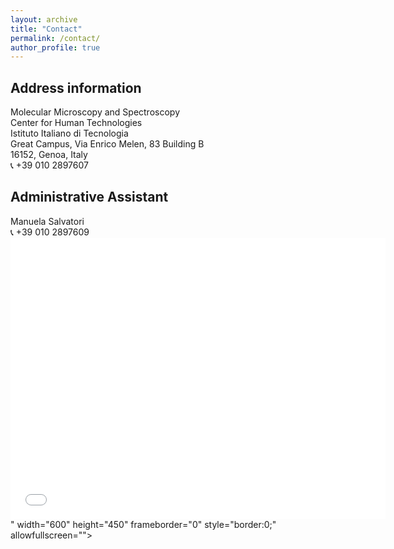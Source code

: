 ```yaml
---
layout: archive
title: "Contact"
permalink: /contact/
author_profile: true
---
```


<h2> Address information </h2>
Molecular Microscopy and Spectroscopy <br>
Center for Human Technologies <br>
Istituto Italiano di Tecnologia <br>
Great Campus, Via Enrico Melen, 83 Building B <br>
16152, Genoa, Italy <br>
&#128222; +39 010 2897607 <br>

<h2> Administrative Assistant </h2>
Manuela Salvatori <br>
&#128222; +39 010 2897609 <br>

<iframe src="<iframe src="https://www.google.com/maps/embed?pb=!1m18!1m12!1m3!1d22794.903188575874!2d8.845483037741372!3d44.42571767910239!2m3!1f0!2f0!3f0!3m2!1i1024!2i768!4f13.1!3m3!1m2!1s0x12d340c947824827%3A0xbf1620f95bfad002!2sIIT%20-%20Center%20for%20Human%20Technologies!5e0!3m2!1sen!2sit!4v1583618939385!5m2!1sen!2sit" width="600" height="450" frameborder="0" style="border:0;" allowfullscreen=""></iframe>" width="600" height="450" frameborder="0" style="border:0;" allowfullscreen=""></iframe>

<!--- <img src="{{ "LMCB.jpg" | prepend: "/images/" | prepend: base_path }}" alt=""> --->
